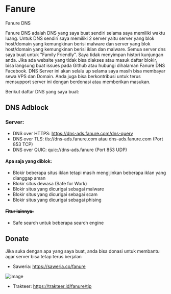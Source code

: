 # Fanure
Fanure DNS

Fanure DNS adalah DNS yang saya buat sendiri selama saya memiliki waktu luang. Untuk DNS sendiri saya memiliki 2 server yaitu server yang blok host/domain yang kemungkinan berisi malware dan server yang blok host/domain yang kemungkinan berisi iklan dan malware. Semua server dns saya buat untuk "Family Friendly". Saya tidak menyimpan histori kunjungan anda. Jika ada website yang tidak bisa diakses atau masuk daftar blokir, bisa langsung buat issues pada Github atau hubungi dihalaman Fanure DNS Facebook. DNS Server ini akan selalu up selama saya masih bisa membayar sewa VPS dan Domain. Anda juga bisa berkontribusi untuk terus mensupport server ini dengan berdonasi atau memberikan masukan.

Berikut daftar DNS yang saya buat:

## DNS Adblock
### Server: 
- DNS over HTTPS: https://dns-ads.fanure.com/dns-query
- DNS over TLS: tls://dns-ads.fanure.com atau dns-ads.fanure.com (Port 853 TCP)
- DNS over QUIC: quic://dns-ads.fanure (Port 853 UDP)

#### Apa saja yang diblok:
- Blokir beberapa situs iklan tetapi masih mengijinkan beberapa iklan yang dianggap aman
- Blokir situs dewasa (Safe for Work)
- Blokir situs yang dicurigai sebagai malware
- Blokir situs yang dicurigai sebagai scam
- Blokir situs yang dicurigai sebagai phising

#### ~~Fitur lainnya:~~
- Safe search untuk beberapa search engine



## Donate
Jika suka dengan apa yang saya buat, anda bisa donasi untuk membantu agar server bisa tetap terus berjalan
- Saweria: https://saweria.co/fanure

![image](https://user-images.githubusercontent.com/72237814/194790620-be2b165d-ce0c-46fe-8bc6-3e5ae9e09aff.png)

- Trakteer: https://trakteer.id/fanure/tip
